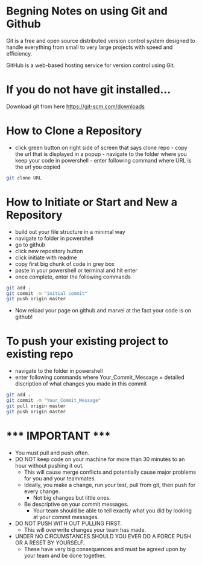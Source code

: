 # Begning Notes on using Git and Github
Git is a free and open source distributed version control system designed to handle everything from small to very large projects with speed and efficiency.

GitHub is a web-based hosting service for version control using Git.

# If you do not have git installed...

Download git from here https://git-scm.com/downloads

# How to Clone a Repository


   - click green button on right side of screen that says clone repo
    - copy the url that is displayed in a popup
    - navigate to the folder where you keep your code in powershell
    - enter following command where URL is the url you copied
```sh
git clone URL
```

# How to Initiate or Start and New a Repository

- build out your file structure in a minimal way
- navigate to folder in powershell
- go to github
- click new repository button
-  click initiate with readme
- copy first big chunk of code in grey box
- paste in your powershell or terminal and hit enter
- once complete, enter the following commands
```sh
git add .
git commit -m "initial commit"
git push origin master
```

- Now reload your page on github and marvel at the fact your code is on github!

# To push your existing project to existing repo
- navigate to the folder in powershell
- enter following commands where Your_Commit_Message = detailed discription of what changes you made in this commit

```sh
git add .
git commit -m "Your_Commit_Message"
git pull origin master
git push origin master
```
# *** IMPORTANT ***

- You must pull and push often.
- DO NOT keep code on your machine for more than 30 minutes to an hour without pushing it out.  
    -  This will cause merge conflicts and potentially cause major problems for you and your teammates.
    -  Ideally, you make a change, run your test, pull from git, then push for every change.
        -  Not big changes but little ones.
    -  Be descriptive on your commit messages.
        -  Your team should be able to tell exactly what you did by looking at your commit messages.
-  DO NOT PUSH WITH OUT PULLING FIRST.
    -  This will overwrite changes your team has made.
-  UNDER NO CIRCUMSTANCES SHOULD YOU EVER DO A FORCE PUSH OR A RESET BY YOURSELF.
    -  These have very big consequences and must be agreed upon by your team and be done together.

